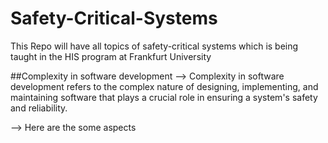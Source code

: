 # Safety-Critical-Systems
This Repo will have all topics of safety-critical systems which is being taught in the HIS program at Frankfurt University

##Complexity in software development 
--> Complexity in software development refers to the complex nature of designing, implementing, and maintaining software that plays a crucial role in ensuring a system's safety and reliability.

--> Here are the some aspects
